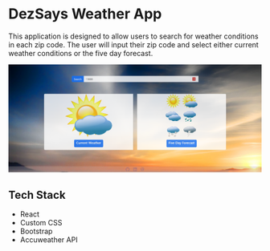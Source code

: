
# DezSays Weather App

This application is designed to allow users to search for weather conditions in each zip code. The user will input their zip code and select either current weather conditions or the five day forecast. 

![DezSays Weather App](./public/weather-app.png)

## Tech Stack
* React
* Custom CSS
* Bootstrap
* Accuweather API



